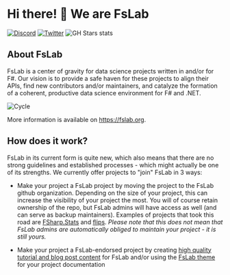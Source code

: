 
# Hi there! :wave: We are FsLab

[![Discord](https://img.shields.io/discord/836161044501889064?color=purple&label=Join%20our%20Discord%21&logo=discord&logoColor=white)](https://discord.gg/6nju7mRQ9G)
[![Twitter](https://img.shields.io/twitter/follow/fslaborg?style=social)](https://twitter.com/fslaborg)
![GH Stars stats](https://img.shields.io/badge/dynamic/json?logo=github&label=GitHub%20Stars&style=social&query=%24.stars&url=https://api.github-star-counter.workers.dev/user/fslaborg)

## About FsLab
FsLab is a center of gravity for data science projects written in and/or for F#. Our vision is to provide a safe haven for these projects to align their APIs, find new contributors and/or maintainers, and catalyze the formation of a coherent, productive data science environment for F# and .NET.

![Cycle](https://user-images.githubusercontent.com/21338071/133574089-aa5f4a73-f722-4cc2-be8a-d60a49e63a8d.png)

More information is available on https://fslab.org.

## How does it work?

FsLab in its current form is quite new, which also means that there are no strong guidelines and established processes - which might actually be one of its strengths. We currently offer projects to "join" FsLab in 3 ways:

- Make your project a FsLab project by moving the project to the FsLab github organization. Depending on the size of your project, this can increase the visibility of your project the most. You will of course retain ownership of the repo, but FsLab admins will have access as well (and can serve as backup maintainers). Examples of projects that took this road are [FSharp.Stats](https://github.com/fslaborg/FSharp.Stats) and [flips](https://github.com/fslaborg/flips). _Please note that this does not mean that FsLab admins are automatically obliged to maintain your project - it is still yours._

- Make your project a FsLab-endorsed project by creating [high quality tutorial and blog post content](https://fslab.org/tutorials) for FsLab and/or using the [FsLab theme](https://github.com/fslaborg/docs-template) for your project documentation
